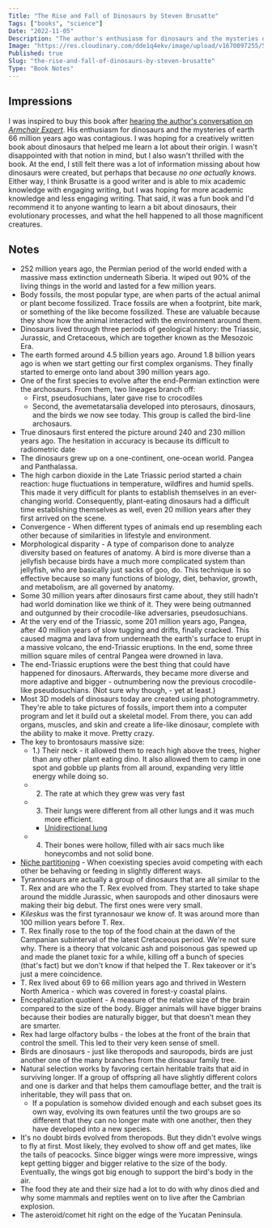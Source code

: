 ```yaml
---
Title: "The Rise and Fall of Dinosaurs by Steven Brusatte"
Tags: ["books", "science"]
Date: "2022-11-05"
Description: "The author's enthusiasm for dinosaurs and the mysteries of Earth 66 million years ago is contagious."
Image: "https://res.cloudinary.com/dde1q4ekv/image/upload/v1670097255/51cIOKrSi3L_emviy2.jpg"
Published: true
Slug: "the-rise-and-fall-of-dinosaurs-by-steven-brusatte"
Type: "Book Notes"
---
```

## Impressions
I was inspired to buy this book after [hearing the author's conversation on *Armchair Expert*](https://armchairexpertpod.com/pods/steve-brusatte). His enthusiasm for dinosaurs and the mysteries of earth 66 million years ago was contagious. I was hoping for a creatively written book about dinosaurs that helped me learn a lot about their origin. I wasn't disappointed with that notion in mind, but I also wasn't thrilled with the book. At the end, I still felt there was a lot of information missing about how dinosaurs were created, but perhaps that because *no one actually knows.* Either way, I think Brusatte is a good writer and is able to mix academic knowledge with engaging writing, but I was hoping for more academic knowledge and less engaging writing. That said, it was a fun book and I'd recommend it to anyone wanting to learn a bit about dinosaurs, their evolutionary processes, and what the hell happened to all those magnificent creatures.

## Notes
- 252 million years ago, the Permian period of the world ended with a massive mass extinction underneath Siberia. It wiped out 90% of the living things in the world and lasted for a few million years.
- Body fossils, the most popular type, are when parts of the actual animal or plant become fossilized. Trace fossils are when a footprint, bite mark, or something of the like become fossilized. These are valuable because they show how the animal interacted with the environment around them.
- Dinosaurs lived through three periods of geological history: the Triassic, Jurassic, and Cretaceous, which are together known as the Mesozoic Era.
- The earth formed around 4.5 billion years ago. Around 1.8 billion years ago is when we start getting our first complex organisms. They finally started to emerge onto land about 390 million years ago.
- One of the first species to evolve after the end-Permian extinction were the archosaurs. From them, two lineages branch off:
	- First, pseudosuchians, later gave rise to crocodiles
	- Second, the avemetatarsalia developed into pterosaurs, dinosaurs, and the birds we now see today. This group is called the bird-line archosaurs.
- True dinosaurs first entered the picture around 240 and 230 million years ago. The hesitation in accuracy is because its difficult to radiometric date
- The dinosaurs grew up on a one-continent, one-ocean world. Pangea and Panthalassa.
- The high carbon dioxide in the Late Triassic period started a chain reaction: huge fluctuations in temperature, wildfires and humid spells. This made it very difficult for plants to establish themselves in an ever-changing world. Consequently, plant-eating dinosaurs had a difficult time establishing themselves as well, even 20 million years after they first arrived on the scene.
- Convergence - When different types of animals end up resembling each other because of similarities in lifestyle and environment.
- Morphological disparity - A type of comparison done to analyze diversity based on features of anatomy. A bird is more diverse than a jellyfish because birds have a much more complicated system than jellyfish, who are basically just sacks of goo, do. This technique is so effective because so many functions of biology, diet, behavior, growth, and metabolism, are all governed by anatomy.
- Some 30 million years after dinosaurs first came about, they still hadn't had world domination like we think of it. They were being outmanned and outgunned by their crocodile-like adversaries, pseudosuchians.
- At the very end of the Triassic, some 201 million years ago, Pangea, after 40 million years of slow tugging and drifts, finally cracked. This caused magma and lava from underneath the earth's surface to erupt in a massive volcano, the end-Triassic eruptions. In the end, some three million square miles of central Pangea were drowned in lava.
- The end-Triassic eruptions were the best thing that could have happened for dinosaurs. Afterwards, they became more diverse and more adaptive and bigger - outnumbering now the previous crocodile-like pseudosuchians. (Not sure why though, - yet at least.)
- Most 3D models of dinosaurs today are created using photogrammetry. They're able to take pictures of fossils, import them into a computer program and let it build out a skeletal model. From there, you can add organs, muscles, and skin and create a life-like dinosaur, complete with the ability to make it move. Pretty crazy.
- The key to brontosaurs massive size:
	- 1.) Their neck - it allowed them to reach high above the trees, higher than any other plant eating dino. It also allowed them to camp in one spot and gobble up plants from all around, expanding very little energy while doing so.
	- 2. The rate at which they grew was very fast
	- 3. Their lungs were different from all other lungs and it was much more efficient.
		- [Unidirectional lung](http://www.fernbank.edu/birding/respiration.htm#:~:text=Unidirectional%20flow%20means%20that%20air,and%20out%20of%20the%20lungs.)
	- 4. Their bones were hollow, filled with air sacs much like honeycombs and not solid bone.
- [Niche partitioning](https://www.sciencedirect.com/topics/earth-and-planetary-sciences/niche-partitioning#:~:text=The%20term%20niche%20partitioning%20refers,Advances%20in%20Ecological%20Research%2C%202016) - When coexisting species avoid competing with each other be behaving or feeding in slightly different ways.
- Tyrannosaurs are actually a group of dinosaurs that are all similar to the T. Rex and are who the T. Rex evolved from. They started to take shape around the middle Jurassic, when sauropods and other dinosaurs were making their big debut. The first ones were very small.
- *Kileskus* was the first tyrannosaur we know of. It was around more than 100 million years before T. Rex.
- T. Rex finally rose to the top of the food chain at the dawn of the Campanian subinterval of the latest Cretaceous period. We're not sure why. There is a theory that volcanic ash and poisonous gas spewed up and made the planet toxic for a while, killing off a bunch of species (that's fact) but we don't know if that helped the T. Rex takeover or it's just a mere coincidence.
- T. Rex lived about 69 to 66 million years ago and thrived in Western North America - which was covered in forest-y coastal plains.
-  Encephalization quotient - A measure of the relative size of the brain compared to the size of the body. Bigger animals will have bigger brains because their bodies are naturally bigger, but that doesn't mean they are smarter.
- Rex had large olfactory bulbs - the lobes at the front of the brain that control the smell. This led to their very keen sense of smell.
- Birds are dinosaurs - just like theropods and sauropods, birds are just another one of the many branches from the dinosaur family tree.
- Natural selection works by favoring certain heritable traits that aid in surviving longer. If a group of offspring all have slightly different colors and one is darker and that helps them camouflage better, and the trait is inheritable, they will pass that on.
	- If a population is somehow divided enough and each subset goes its own way, evolving its own features until the two groups are so different that they can no longer mate with one another, then they have developed into a new species.
- It's no doubt birds evolved from theropods. But they didn't evolve wings to fly at first. Most likely, they evolved to show off and get mates, like the tails of peacocks. Since bigger wings were more impressive, wings kept getting bigger and bigger relative to the size of the body. Eventually, the wings got big enough to support the bird's body in the air.
- The food they ate and their size had a lot to do with why dinos died and why some mammals and reptiles went on to live after the Cambrian explosion.
- The asteroid/comet hit right on the edge of the Yucatan Peninsula.
